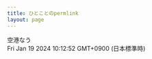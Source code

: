 ```yaml
---
title: ひとことのpermlink
layout: page
---
```

<div class="box" dt="1705626772099">
  空港なう
  <div class="content is-small">Fri Jan 19 2024 10:12:52 GMT+0900 (日本標準時)</div>
</div>
